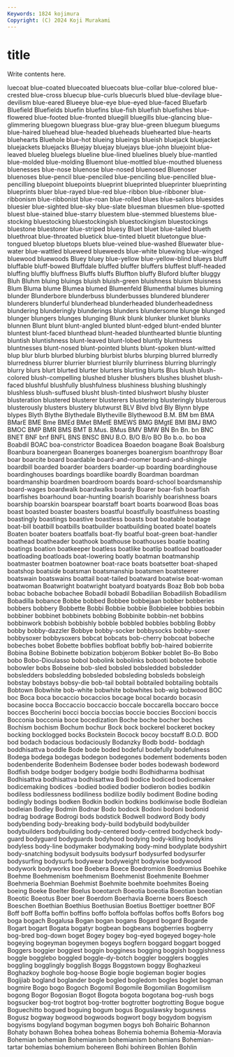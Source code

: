 ```yaml
---
Keywords: 1824 kojimura
Copyright: (C) 2024 Koji Murakami
---
```


# title

Write contents here.



luecoat blue-coated bluecoated bluecoats blue-collar blue-colored
blue-crested blue-cross bluecup blue-curls bluecurls blued blue-devilage blue-devilism blue-eared Blueeye
blue-eye blue-eyed blue-faced Bluefarb Bluefield Bluefields bluefin bluefins blue-fish bluefish
bluefishes blue-flowered blue-footed blue-fronted bluegill bluegills blue-glancing blue-glimmering bluegown bluegrass
blue-gray blue-green bluegum bluegums blue-haired bluehead blue-headed blueheads bluehearted blue-hearts
bluehearts Bluehole blue-hot blueing blueings blueish bluejack bluejacket bluejackets bluejacks
Bluejay bluejay bluejays blue-john bluejoint blue-leaved blueleg bluelegs blueline blue-lined
bluelines bluely blue-mantled blue-molded blue-molding Bluemont blue-mottled blue-mouthed blueness bluenesses
blue-nose bluenose blue-nosed bluenosed Bluenoser bluenoses blue-pencil blue-penciled blue-penciling blue-pencilled
blue-pencilling bluepoint bluepoints blueprint blueprinted blueprinter blueprinting blueprints bluer blue-rayed
blue-red blue-ribbon blue-ribboner blue-ribbonism blue-ribbonist blue-roan blue-rolled blues blue-sailors bluesides
bluesier blue-sighted blue-sky blue-slate bluesman bluesmen blue-spotted bluest blue-stained blue-starry
bluestem blue-stemmed bluestems blue-stocking bluestocking bluestockingish bluestockingism bluestockings bluestone bluestoner
blue-striped bluesy Bluet bluet blue-tailed blueth bluethroat blue-throated bluetick blue-tinted
bluetit bluetongue blue-tongued bluetop bluetops bluets blue-veined blue-washed Bluewater blue-water
blue-wattled blueweed blueweeds blue-white bluewing blue-winged bluewood bluewoods Bluey bluey
blue-yellow blue-yellow-blind blueys bluff bluffable bluff-bowed Bluffdale bluffed bluffer bluffers
bluffest bluff-headed bluffing bluffly bluffness Bluffs bluffs Bluffton bluffy Bluford
blufter bluggy Bluh Bluhm bluing bluings bluish bluish-green bluishness bluism
bluisness Blum Bluma blume Blumea blumed Blumenfeld Blumenthal blumes bluming
blunder Blunderbore blunderbuss blunderbusses blundered blunderer blunderers blunderful blunderhead blunderheaded
blunderheadedness blundering blunderingly blunderings blunders blundersome blunge blunged blunger blungers
blunges blunging Blunk blunk blunker blunket blunks blunnen Blunt blunt
blunt-angled blunted blunt-edged blunt-ended blunter bluntest blunt-faced blunthead blunt-headed blunthearted
bluntie blunting bluntish bluntishness blunt-leaved blunt-lobed bluntly bluntness bluntnesses blunt-nosed
blunt-pointed blunts blunt-spoken blunt-witted blup blur blurb blurbed blurbing blurbist
blurbs blurping blurred blurredly blurredness blurrer blurrier blurriest blurrily blurriness
blurring blurringly blurry blurs blurt blurted blurter blurters blurting blurts
Blus blush blush-colored blush-compelling blushed blusher blushers blushes blushet blush-faced
blushful blushfully blushfulness blushiness blushing blushingly blushless blush-suffused blusht blush-tinted
blushwort blushy bluster blusteration blustered blusterer blusterers blustering blusteringly blusterous
blusterously blusters blustery blutwurst BLV Blvd blvd Bly Blynn blype
blypes Blyth Blythe Blythedale Blytheville Blythewood B.M. BM bm BMA
BMarE BME Bme BMEd BMet BMetE BMEWS BMG BMgtE BMI
BMJ BMO BMOC BMP BMR BMS BMT B.Mus. BMus BMV
BMW BN Bn Bn. bn BNC BNET BNF bnf BNFL
BNS BNSC BNU B.O. B/O B/o BO Bo b.o. bo
boa Boabdil BOAC boa-constrictor Boadicea Boaedon boagane Boak Boalsburg Boanbura
boanergean Boanerges boanerges boanergism boanthropy Boar boar boarcite board boardable
board-and-roomer board-and-shingle boardbill boarded boarder boarders boarder-up boarding boardinghouse boardinghouses
boardings boardlike boardly Boardman boardman boardmanship boardmen boardroom boards board-school
boardsmanship board-wages boardwalk boardwalks boardy Boarer boar-fish boarfish boarfishes boarhound
boar-hunting boarish boarishly boarishness boars boarship boarskin boarspear boarstaff boart
boarts boarwood Boas boas boast boasted boaster boasters boastful boastfully
boastfulness boasting boastingly boastings boastive boastless boasts boat boatable boatage
boat-bill boatbill boatbills boatbuilder boatbuilding boated boatel boatels Boaten boater
boaters boatfalls boat-fly boatful boat-green boat-handler boathead boatheader boathook boathouse
boathouses boatie boating boatings boation boatkeeper boatless boatlike boatlip boatload
boatloader boatloading boatloads boat-lowering boatly boatman boatmanship boatmaster boatmen boatowner
boat-race boats boatsetter boat-shaped boatshop boatside boatsman boatsmanship boatsmen boatsteerer
boatswain boatswains boattail boat-tailed boatward boatwise boat-woman boatwoman Boatwright boatwright
boatyard boatyards Boaz Bob bob boba bobac bobache bobachee Bobadil
bobadil Bobadilian Bobadilish Bobadilism Bobadilla bobance Bobbe bobbed Bobbee bobbejaan
bobber bobberies bobbers bobbery Bobbette Bobbi Bobbie bobbie Bobbielee bobbies
bobbin bobbiner bobbinet bobbinets bobbing Bobbinite bobbin-net bobbins bobbinwork bobbish
bobbishly bobble bobbled bobbles bobbling Bobby bobby bobby-dazzler Bobbye bobby-socker
bobbysocks bobby-soxer bobbysoxer bobbysoxers bobcat bobcats bob-cherry bobcoat bobeche bobeches
bobet Bobette bobflies bobfloat bobfly bob-haired bobierrite Bobina Bobine Bobinette
bobization bobjerom Bobker boblet Bo-Bo Bobo bobo Bobo-Dioulasso bobol bobolink
bobolinks bobooti bobotee bobotie bobowler bobs Bobseine bob-sled bobsled bobsledded
bobsledder bobsledders bobsledding bobsleded bobsleding bobsleds bobsleigh bobstay bobstays bobsy-die
bob-tail bobtail bobtailed bobtailing bobtails Bobtown Bobwhite bob-white bobwhite bobwhites
bob-wig bobwood BOC boc Boca boca bocaccio bocaccios bocage bocal
bocardo bocasin bocasine bocca Boccaccio boccaccio boccale boccarella boccaro bocce
bocces Boccherini bocci boccia boccias boccie boccies Boccioni boccis Bocconia
bocconia boce bocedization Boche boche bocher boches Bochism bochism Bochum
bochur Bock bock bockerel bockeret bockey bocking bocklogged bocks Bockstein
Bocock bocoy bocstaff B.O.D. BOD bod bodach bodacious bodaciously Bodanzky
Bodb bodd- boddagh boddhisattva boddle Bode bode boded bodeful bodefully
bodefulness Bodega bodega bodegas bodegon bodegones bodement bodements boden bodenbenderite
Bodenheim Bodensee boder bodes bodewash bodeword Bodfish bodge bodger bodgery
bodgie bodhi Bodhidharma bodhisat Bodhisattva bodhisattva bodhisattwa Bodi bodice bodiced
bodicemaker bodicemaking bodices -bodied bodied bodier bodieron bodies bodikin bodiless
bodilessness bodiliness bodilize bodily bodiment Bodine boding bodingly bodings bodken
Bodkin bodkin bodkins bodkinwise bodle Bodleian bodleian Bodley Bodmin Bodnar
Bodo bodock Bodoni bodoni bodonid bodrag bodrage Bodrogi bods bodstick
Bodwell bodword Body body bodybending body-breaking body-build bodybuild bodybuilder bodybuilders
bodybuilding body-centered body-centred bodycheck body-guard bodyguard bodyguards bodyhood bodying body-killing
bodykins bodyless body-line bodymaker bodymaking body-mind bodyplate bodyshirt body-snatching bodysuit
bodysuits bodysurf bodysurfed bodysurfer bodysurfing bodysurfs bodywear bodyweight bodywise bodywood
bodywork bodyworks boe Boebera Boece Boedromion Boedromius Boehike Boehme Boehmenism
boehmenism Boehmenist Boehmenite Boehmer Boehmeria Boehmian Boehmist Boehmite boehmite boehmites
Boeing boeing Boeke Boelter Boelus boeotarch Boeotia boeotia Boeotian boeotian
Boeotic Boeotus Boer boer Boerdom Boerhavia Boerne boers Boesch Boeschen
Boethian Boethius Boethusian Boetius Boettiger boettner BOF Boff boff Boffa
boffin boffins boffo boffola boffolas boffos boffs Bofors bog boga
bogach Bogalusa Bogan bogan bogans Bogard bogard Bogarde Bogart bogart
Bogata bogatyr bogbean bogbeans bogberries bogberry bog-bred bog-down boget Bogey
bogey bog-eyed bogeyed bogey-hole bogeying bogeyman bogeymen bogeys bogfern boggard
boggart bogged Boggers boggier boggiest boggin bogginess bogging boggish boggishness
boggle bogglebo boggled boggle-dy-botch boggler bogglers boggles boggling bogglingly bogglish
Boggs Boggstown boggy Boghazkeui Boghazkoy boghole bog-hoose Bogie bogie bogieman
bogier bogies Bogijiab bogland boglander bogle bogled bogledom bogles boglet
bogman bogmire Bogo bogo Bogoch Bogomil Bogomile Bogomilian Bogomilism bogong
Bogor Bogosian Bogot Bogota bogota bogotana bog-rush bogs bogsucker bog-trot
bogtrot bog-trotter bogtrotter bogtrotting Bogue bogue Boguechitto bogued boguing bogum
bogus Boguslawsky bogusness Bogusz bogway bogwood bogwoods bogwort bogy bogydom
bogyism bogyisms bogyland bogyman bogymen bogys boh Bohairic Bohannon Bohaty
bohawn Bohea bohea boheas Bohemia bohemia Bohemia-Moravia Bohemian bohemian Bohemianism
bohemianism bohemians Bohemian-tartar bohemias bohemium bohereen Bohi bohireen Bohlen Bohlin
